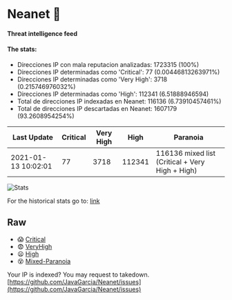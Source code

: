 # Neanet :hocho:
#### Threat intelligence feed
#### The stats:

- Direcciones IP con mala reputacion analizadas: 1723315 (100%)
- Direcciones IP determinadas como 'Critical':  77 (0.00446813263971%)
- Direcciones IP determinadas como 'Very High':  3718 (0.215746976032%)
- Direcciones IP determinadas como 'High':  112341 (6.51888946594)
- Total de direcciones IP indexadas en Neanet:  116136 (6.73910457461%)
- Total de direcciones IP descartadas en Neanet:  1607179 (93.2608954254%)

| Last Update | Critical | Very High | High | Paranoia |
| --- | --- | --- | --- | --- |
| 2021-01-13 10:02:01 | 77 | 3718 | 112341 | 116136 mixed list (Critical + Very High + High)|

![Stats](https://docs.google.com/spreadsheets/d/e/2PACX-1vSnaNMIXVabIpDJjufMlzH7poXnshF3mgd8Is1g9ytUEzVsP5my4Trn8f-xkoLLQ38xpL3HtmUexLo6/pubchart?oid=501124687&format=image)

For the historical stats go to: [link](/stats.csv)
## Raw
- :scream: [Critical](https://raw.githubusercontent.com/JavaGarcia/Neanet/master/blacklists/neanet_critical.txt)
- :fearful: [VeryHigh](https://raw.githubusercontent.com/JavaGarcia/Neanet/master/blacklists/neanet_veryHigh.txtt)
- :frowning: [High](https://raw.githubusercontent.com/JavaGarcia/Neanet/master/blacklists/neanet_high.txt)
- :dizzy_face: [Mixed-Paranoia](https://raw.githubusercontent.com/JavaGarcia/Neanet/master/blacklists/neanet_all.txt)


Your IP is indexed? You may request to takedown. [https://github.com/JavaGarcia/Neanet/issues](https://github.com/JavaGarcia/Neanet/issues)








































































































































































































































































































































































































































































































































































































































































































































































































































































































































































































































































































































































































































































































































































































































































































































































































































































































































































































































































































































































































































































































































































































































































































































































































































































































































































































































































































































































































































































































































































































































































































































































































































































































































































































































































































































































































